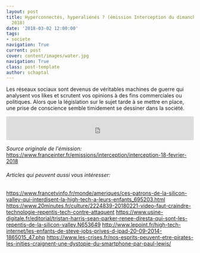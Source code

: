 ```yaml
---
layout: post
title: Hyperconnectés, hyperaliénés ? (émission Interception du dimanche 18 février
  2018)
date: '2018-03-02 12:00:00'
tags:
- societe
navigation: True
current: post
cover: content/images/water.jpg
navigation: True
class: post-template
author: schaptal
---
```


Les réseaux sociaux sont devenus de véritables machines de guerre qui analysent vos likes et scrutent vos opinions à des fins commerciales ou politiques. Alors que la législation sur le sujet tarde à se mettre en place, une prise de conscience semble timidement se dessiner dans la société.

<iframe src="https://www.franceinter.fr/embed/player/aod/5907d57f-f405-46f4-bc30-c967163473c3" width="100%" height="64" frameborder="0" scrolling="no"></iframe>
<br>

*Source originale de l'émission:* https://www.franceinter.fr/emissions/interception/interception-18-fevrier-2018


###### Articles qui peuvent aussi vous intéresser:
https://www.francetvinfo.fr/monde/ameriques/ces-patrons-de-la-silicon-valley-qui-interdisent-la-high-tech-a-leurs-enfants_695203.html
https://www.20minutes.fr/culture/2224839-20180221-video-faut-craindre-technologie-repentis-tech-contre-attaquent
https://www.usine-digitale.fr/editorial/tristan-harris-sean-parker-renee-diresta-qui-sont-les-repentis-de-la-silicon-valley.N653649
http://www.lepoint.fr/high-tech-internet/les-enfants-de-steve-jobs-prives-d-ipad-20-09-2014-1865015_47.php
https://www.les-crises.fr/nos-esprits-peuvent-etre-pirates-les-inities-craignent-une-dystopie-du-smartphone-par-paul-lewis/



